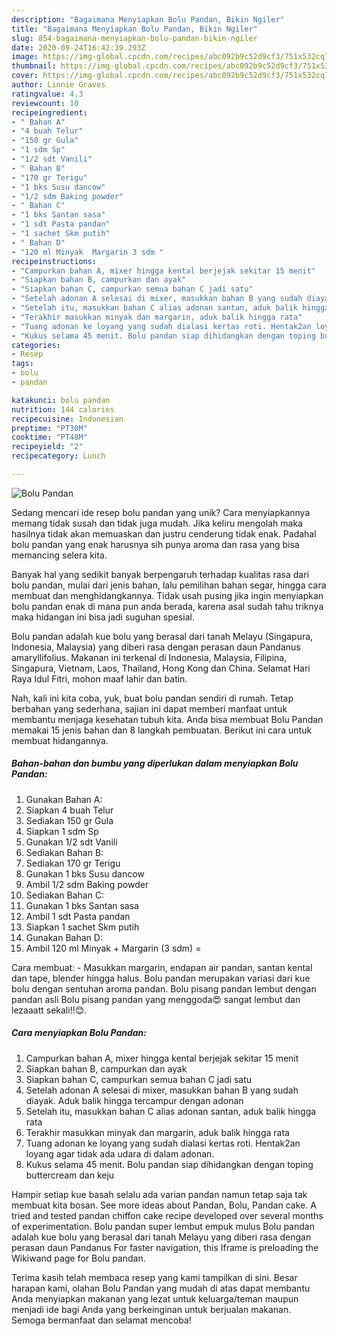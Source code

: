 ```yaml
---
description: "Bagaimana Menyiapkan Bolu Pandan, Bikin Ngiler"
title: "Bagaimana Menyiapkan Bolu Pandan, Bikin Ngiler"
slug: 854-bagaimana-menyiapkan-bolu-pandan-bikin-ngiler
date: 2020-09-24T16:42:39.293Z
image: https://img-global.cpcdn.com/recipes/abc092b9c52d9cf3/751x532cq70/bolu-pandan-foto-resep-utama.jpg
thumbnail: https://img-global.cpcdn.com/recipes/abc092b9c52d9cf3/751x532cq70/bolu-pandan-foto-resep-utama.jpg
cover: https://img-global.cpcdn.com/recipes/abc092b9c52d9cf3/751x532cq70/bolu-pandan-foto-resep-utama.jpg
author: Linnie Graves
ratingvalue: 4.3
reviewcount: 10
recipeingredient:
- " Bahan A"
- "4 buah Telur"
- "150 gr Gula"
- "1 sdm Sp"
- "1/2 sdt Vanili"
- " Bahan B"
- "170 gr Terigu"
- "1 bks Susu dancow"
- "1/2 sdm Baking powder"
- " Bahan C"
- "1 bks Santan sasa"
- "1 sdt Pasta pandan"
- "1 sachet Skm putih"
- " Bahan D"
- "120 ml Minyak  Margarin 3 sdm "
recipeinstructions:
- "Campurkan bahan A, mixer hingga kental berjejak sekitar 15 menit"
- "Siapkan bahan B, campurkan dan ayak"
- "Siapkan bahan C, campurkan semua bahan C jadi satu"
- "Setelah adonan A selesai di mixer, masukkan bahan B yang sudah diayak. Aduk balik hingga tercampur dengan adonan"
- "Setelah itu, masukkan bahan C alias adonan santan, aduk balik hingga rata"
- "Terakhir masukkan minyak dan margarin, aduk balik hingga rata"
- "Tuang adonan ke loyang yang sudah dialasi kertas roti. Hentak2an loyang agar tidak ada udara di dalam adonan."
- "Kukus selama 45 menit. Bolu pandan siap dihidangkan dengan toping buttercream dan keju"
categories:
- Resep
tags:
- bolu
- pandan

katakunci: bolu pandan 
nutrition: 144 calories
recipecuisine: Indonesian
preptime: "PT30M"
cooktime: "PT48M"
recipeyield: "2"
recipecategory: Lunch

---
```



![Bolu Pandan](https://img-global.cpcdn.com/recipes/abc092b9c52d9cf3/751x532cq70/bolu-pandan-foto-resep-utama.jpg)

Sedang mencari ide resep bolu pandan yang unik? Cara menyiapkannya memang tidak susah dan tidak juga mudah. Jika keliru mengolah maka hasilnya tidak akan memuaskan dan justru cenderung tidak enak. Padahal bolu pandan yang enak harusnya sih punya aroma dan rasa yang bisa memancing selera kita.

Banyak hal yang sedikit banyak berpengaruh terhadap kualitas rasa dari bolu pandan, mulai dari jenis bahan, lalu pemilihan bahan segar, hingga cara membuat dan menghidangkannya. Tidak usah pusing jika ingin menyiapkan bolu pandan enak di mana pun anda berada, karena asal sudah tahu triknya maka hidangan ini bisa jadi suguhan spesial.

Bolu pandan adalah kue bolu yang berasal dari tanah Melayu (Singapura, Indonesia, Malaysia) yang diberi rasa dengan perasan daun Pandanus amaryllifolius. Makanan ini terkenal di Indonesia, Malaysia, Filipina, Singapura, Vietnam, Laos, Thailand, Hong Kong dan China. Selamat Hari Raya Idul Fitri, mohon maaf lahir dan batin.


Nah, kali ini kita coba, yuk, buat bolu pandan sendiri di rumah. Tetap berbahan yang sederhana, sajian ini dapat memberi manfaat untuk membantu menjaga kesehatan tubuh kita. Anda bisa membuat Bolu Pandan memakai 15 jenis bahan dan 8 langkah pembuatan. Berikut ini cara untuk membuat hidangannya.

<!--inarticleads1-->

##### Bahan-bahan dan bumbu yang diperlukan dalam menyiapkan Bolu Pandan:

1. Gunakan  Bahan A:
1. Siapkan 4 buah Telur
1. Sediakan 150 gr Gula
1. Siapkan 1 sdm Sp
1. Gunakan 1/2 sdt Vanili
1. Sediakan  Bahan B:
1. Sediakan 170 gr Terigu
1. Gunakan 1 bks Susu dancow
1. Ambil 1/2 sdm Baking powder
1. Sediakan  Bahan C:
1. Gunakan 1 bks Santan sasa
1. Ambil 1 sdt Pasta pandan
1. Siapkan 1 sachet Skm putih
1. Gunakan  Bahan D:
1. Ambil 120 ml Minyak + Margarin (3 sdm) =


Cara membuat: - Masukkan margarin, endapan air pandan, santan kental dan tape, blender hingga halus. Bolu pandan merupakan variasi dari kue bolu dengan sentuhan aroma pandan. Bolu pisang pandan lembut dengan pandan asli Bolu pisang pandan yang menggoda😍 sangat lembut dan lezaaatt sekali!!😊. 

<!--inarticleads2-->

##### Cara menyiapkan Bolu Pandan:

1. Campurkan bahan A, mixer hingga kental berjejak sekitar 15 menit
1. Siapkan bahan B, campurkan dan ayak
1. Siapkan bahan C, campurkan semua bahan C jadi satu
1. Setelah adonan A selesai di mixer, masukkan bahan B yang sudah diayak. Aduk balik hingga tercampur dengan adonan
1. Setelah itu, masukkan bahan C alias adonan santan, aduk balik hingga rata
1. Terakhir masukkan minyak dan margarin, aduk balik hingga rata
1. Tuang adonan ke loyang yang sudah dialasi kertas roti. Hentak2an loyang agar tidak ada udara di dalam adonan.
1. Kukus selama 45 menit. Bolu pandan siap dihidangkan dengan toping buttercream dan keju


Hampir setiap kue basah selalu ada varian pandan namun tetap saja tak membuat kita bosan. See more ideas about Pandan, Bolu, Pandan cake. A tried and tested pandan chiffon cake recipe developed over several months of experimentation. Bolu pandan super lembut empuk mulus Bolu pandan adalah kue bolu yang berasal dari tanah Melayu yang diberi rasa dengan perasan daun Pandanus For faster navigation, this Iframe is preloading the Wikiwand page for Bolu pandan. 

Terima kasih telah membaca resep yang kami tampilkan di sini. Besar harapan kami, olahan Bolu Pandan yang mudah di atas dapat membantu Anda menyiapkan makanan yang lezat untuk keluarga/teman maupun menjadi ide bagi Anda yang berkeinginan untuk berjualan makanan. Semoga bermanfaat dan selamat mencoba!
